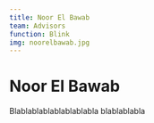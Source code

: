 ```yaml
---
title: Noor El Bawab
team: Advisors
function: Blink
img: noorelbawab.jpg
---
```


# Noor El Bawab

Blablablablablablablabla
blablablabla


